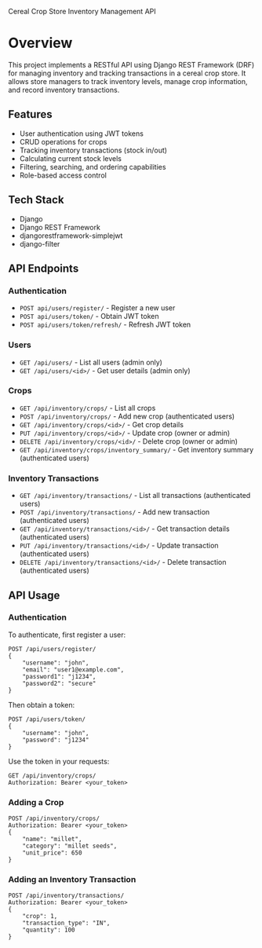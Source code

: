  Cereal Crop Store Inventory Management API

# Overview

This project implements a RESTful API using Django REST Framework (DRF) for managing inventory and tracking transactions in a cereal crop store.  It allows store managers to track inventory levels, manage crop information, and record inventory transactions.


## Features

- User authentication using JWT tokens
- CRUD operations for crops
- Tracking inventory transactions (stock in/out)
- Calculating current stock levels
- Filtering, searching, and ordering capabilities
- Role-based access control

## Tech Stack

- Django
- Django REST Framework
- djangorestframework-simplejwt
- django-filter

## API Endpoints

### Authentication

- `POST api/users/register/` - Register a new user
- `POST api/users/token/` - Obtain JWT token
- `POST api/users/token/refresh/` - Refresh JWT token

### Users

- `GET /api/users/` - List all users (admin only)
- `GET /api/users/<id>/` - Get user details (admin only)

### Crops

- `GET /api/inventory/crops/` - List all crops
- `POST /api/inventory/crops/` - Add new crop (authenticated users)
- `GET /api/inventory/crops/<id>/` - Get crop details
- `PUT /api/inventory/crops/<id>/` - Update crop (owner or admin)
- `DELETE /api/inventory/crops/<id>/` - Delete crop (owner or admin)
- `GET /api/inventory/crops/inventory_summary/` - Get inventory summary (authenticated users)

### Inventory Transactions

- `GET /api/inventory/transactions/` - List all transactions (authenticated users)
- `POST /api/inventory/transactions/` - Add new transaction (authenticated users)
- `GET /api/inventory/transactions/<id>/` - Get transaction details (authenticated users)
- `PUT /api/inventory/transactions/<id>/` - Update transaction (authenticated users)
- `DELETE /api/inventory/transactions/<id>/` - Delete transaction (authenticated users)


## API Usage

### Authentication

To authenticate, first register a user:

```
POST /api/users/register/
{
    "username": "john",
    "email": "user1@example.com",
    "password1": "j1234",
    "password2": "secure"
}
```

Then obtain a token:

```
POST /api/users/token/
{
    "username": "john",
    "password": "j1234"
}
```

Use the token in your requests:

```
GET /api/inventory/crops/
Authorization: Bearer <your_token>
```

### Adding a Crop

```
POST /api/inventory/crops/
Authorization: Bearer <your_token>
{
    "name": "millet",
    "category": "millet seeds",
    "unit_price": 650
}
```

### Adding an Inventory Transaction

```
POST /api/inventory/transactions/
Authorization: Bearer <your_token>
{
    "crop": 1,
    "transaction_type": "IN",
    "quantity": 100
}
```
